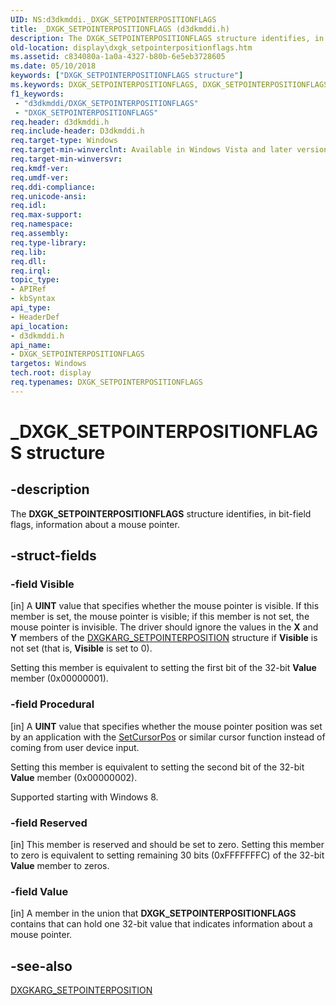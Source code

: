```yaml
---
UID: NS:d3dkmddi._DXGK_SETPOINTERPOSITIONFLAGS
title: _DXGK_SETPOINTERPOSITIONFLAGS (d3dkmddi.h)
description: The DXGK_SETPOINTERPOSITIONFLAGS structure identifies, in bit-field flags, information about a mouse pointer.
old-location: display\dxgk_setpointerpositionflags.htm
ms.assetid: c834080a-1a0a-4327-b80b-6e5eb3728605
ms.date: 05/10/2018
keywords: ["DXGK_SETPOINTERPOSITIONFLAGS structure"]
ms.keywords: DXGK_SETPOINTERPOSITIONFLAGS, DXGK_SETPOINTERPOSITIONFLAGS structure [Display Devices], DmStructs_57c5d8e6-b270-4423-8d85-5db8103e2492.xml, _DXGK_SETPOINTERPOSITIONFLAGS, d3dkmddi/DXGK_SETPOINTERPOSITIONFLAGS, display.dxgk_setpointerpositionflags
f1_keywords:
 - "d3dkmddi/DXGK_SETPOINTERPOSITIONFLAGS"
 - "DXGK_SETPOINTERPOSITIONFLAGS"
req.header: d3dkmddi.h
req.include-header: D3dkmddi.h
req.target-type: Windows
req.target-min-winverclnt: Available in Windows Vista and later versions of the Windows operating systems.
req.target-min-winversvr: 
req.kmdf-ver: 
req.umdf-ver: 
req.ddi-compliance: 
req.unicode-ansi: 
req.idl: 
req.max-support: 
req.namespace: 
req.assembly: 
req.type-library: 
req.lib: 
req.dll: 
req.irql: 
topic_type:
- APIRef
- kbSyntax
api_type:
- HeaderDef
api_location:
- d3dkmddi.h
api_name:
- DXGK_SETPOINTERPOSITIONFLAGS
targetos: Windows
tech.root: display
req.typenames: DXGK_SETPOINTERPOSITIONFLAGS
---
```


# _DXGK_SETPOINTERPOSITIONFLAGS structure


## -description


The <b>DXGK_SETPOINTERPOSITIONFLAGS</b> structure identifies, in bit-field flags, information about a mouse pointer.


## -struct-fields




### -field Visible

[in] A <b>UINT</b> value that specifies whether the mouse pointer is visible. If this member is set, the mouse pointer is visible; if this member is not set, the mouse pointer is invisible. The driver should ignore the values in the <b>X</b> and <b>Y</b> members of the <a href="https://docs.microsoft.com/windows-hardware/drivers/ddi/d3dkmddi/ns-d3dkmddi-_dxgkarg_setpointerposition">DXGKARG_SETPOINTERPOSITION</a> structure if <b>Visible</b> is not set (that is, <b>Visible</b> is set to 0). 

Setting this member is equivalent to setting the first bit of the 32-bit <b>Value</b> member (0x00000001).


### -field Procedural

[in] A <b>UINT</b> value that specifies whether the mouse pointer position was set by an application with the <a href="https://msdn.microsoft.com/b17cf57f-dd96-4695-a51e-ee1e1f00f85f">SetCursorPos</a> or similar cursor function instead of coming from user device input.

Setting this member is equivalent to setting the second bit of the 32-bit <b>Value</b> member (0x00000002).

Supported starting with Windows 8.


### -field Reserved

[in] This member is reserved and should be set to zero. Setting this member to zero is equivalent to setting remaining 30 bits (0xFFFFFFFC) of the 32-bit <b>Value</b> member to zeros.


### -field Value

[in] A member in the union that <b>DXGK_SETPOINTERPOSITIONFLAGS</b> contains that can hold one 32-bit value that indicates information about a mouse pointer.


## -see-also




<a href="https://docs.microsoft.com/windows-hardware/drivers/ddi/d3dkmddi/ns-d3dkmddi-_dxgkarg_setpointerposition">DXGKARG_SETPOINTERPOSITION</a>
 

 

